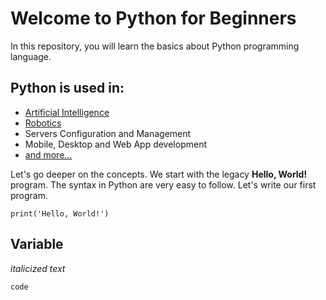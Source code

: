 # Welcome to Python for Beginners

In this repository, you will learn the basics about Python programming language.

## Python is used in:

- [Artificial Intelligence](https://en.wikipedia.org/wiki/Artificial_intelligence)
- [Robotics](https://en.wikipedia.org/wiki/robotics)
- Servers Configuration and Management
- Mobile, Desktop and Web App development
- [and more...](https://en.wikipedia.org/wiki/Python_(programming_language))

Let's go deeper on the concepts. We start with the legacy **Hello, World!** program.
The syntax in Python are very easy to follow. Let's write our first program.

`print('Hello, World!')`

## Variable

_italicized text_

`code`


